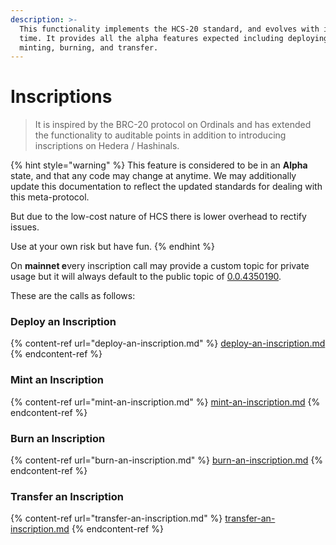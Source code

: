 ```yaml
---
description: >-
  This functionality implements the HCS-20 standard, and evolves with it over
  time. It provides all the alpha features expected including deploying,
  minting, burning, and transfer.
---
```


# Inscriptions

> It is inspired by the BRC-20 protocol on Ordinals and has extended the functionality to auditable points in addition to introducing inscriptions on Hedera / Hashinals.

{% hint style="warning" %}
This feature is considered to be in an **Alpha** state, and that any code may change at anytime. We may additionally update this documentation to reflect the updated standards for dealing with this meta-protocol.

But due to the low-cost nature of HCS there is lower overhead to rectify issues.

Use at your own risk but have fun.
{% endhint %}

On **mainnet e**very inscription call may provide a custom topic for private usage but it will always default to the public topic of [0.0.4350190](https://hashscan.io/mainnet/topic/0.0.4350190).

These are the calls as follows:

### Deploy an Inscription

{% content-ref url="deploy-an-inscription.md" %}
[deploy-an-inscription.md](deploy-an-inscription.md)
{% endcontent-ref %}

### Mint an Inscription

{% content-ref url="mint-an-inscription.md" %}
[mint-an-inscription.md](mint-an-inscription.md)
{% endcontent-ref %}

### Burn an Inscription

{% content-ref url="burn-an-inscription.md" %}
[burn-an-inscription.md](burn-an-inscription.md)
{% endcontent-ref %}

### Transfer an Inscription

{% content-ref url="transfer-an-inscription.md" %}
[transfer-an-inscription.md](transfer-an-inscription.md)
{% endcontent-ref %}
